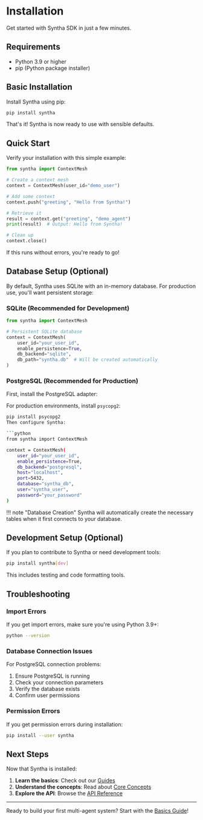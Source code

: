 # Installation

Get started with Syntha SDK in just a few minutes.

## Requirements

- Python 3.9 or higher
- pip (Python package installer)

## Basic Installation

Install Syntha using pip:

```bash
pip install syntha
```

That's it! Syntha is now ready to use with sensible defaults.

## Quick Start

Verify your installation with this simple example:

```python
from syntha import ContextMesh

# Create a context mesh
context = ContextMesh(user_id="demo_user")

# Add some context
context.push("greeting", "Hello from Syntha!")

# Retrieve it
result = context.get("greeting", "demo_agent")
print(result)  # Output: Hello from Syntha!

# Clean up
context.close()
```

If this runs without errors, you're ready to go!

## Database Setup (Optional)

By default, Syntha uses SQLite with an in-memory database. For production use, you'll want persistent storage:

### SQLite (Recommended for Development)

```python
from syntha import ContextMesh

# Persistent SQLite database
context = ContextMesh(
    user_id="your_user_id",
    enable_persistence=True,
    db_backend="sqlite",
    db_path="syntha.db"  # Will be created automatically
)
```

### PostgreSQL (Recommended for Production)

First, install the PostgreSQL adapter:

For production environments, install `psycopg2`:

```bash
pip install psycopg2
Then configure Syntha:

```python
from syntha import ContextMesh

context = ContextMesh(
    user_id="your_user_id", 
    enable_persistence=True,
    db_backend="postgresql",
    host="localhost",
    port=5432,
    database="syntha_db",
    user="syntha_user",
    password="your_password"
)
```

!!! note "Database Creation"
    Syntha will automatically create the necessary tables when it first connects to your database.

## Development Setup (Optional)

If you plan to contribute to Syntha or need development tools:

```bash
pip install syntha[dev]
```

This includes testing and code formatting tools.

## Troubleshooting

### Import Errors

If you get import errors, make sure you're using Python 3.9+:

```bash
python --version
```

### Database Connection Issues

For PostgreSQL connection problems:

1. Ensure PostgreSQL is running
2. Check your connection parameters
3. Verify the database exists
4. Confirm user permissions

### Permission Errors

If you get permission errors during installation:

```bash
pip install --user syntha
```

## Next Steps

Now that Syntha is installed:

1. **Learn the basics**: Check out our [Guides](guides/overview.md)
2. **Understand the concepts**: Read about [Core Concepts](core-concepts.md)  
3. **Explore the API**: Browse the [API Reference](api/overview.md)

---

Ready to build your first multi-agent system? Start with the [Basics Guide](guides/basics.md)!